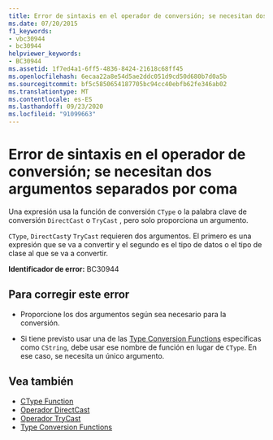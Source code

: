 ```yaml
---
title: Error de sintaxis en el operador de conversión; se necesitan dos argumentos separados por coma
ms.date: 07/20/2015
f1_keywords:
- vbc30944
- bc30944
helpviewer_keywords:
- BC30944
ms.assetid: 1f7ed4a1-6ff5-4836-8424-21618c68ff45
ms.openlocfilehash: 6ecaa22a8e54d5ae2ddc051d9cd50d680b7d0a5b
ms.sourcegitcommit: bf5c5850654187705bc94cc40ebfb62fe346ab02
ms.translationtype: MT
ms.contentlocale: es-ES
ms.lasthandoff: 09/23/2020
ms.locfileid: "91099663"
---
```

# <a name="syntax-error-in-cast-operator-two-arguments-separated-by-comma-are-required"></a>Error de sintaxis en el operador de conversión; se necesitan dos argumentos separados por coma

Una expresión usa la función de conversión `CType` o la palabra clave de conversión `DirectCast` o `TryCast` , pero solo proporciona un argumento.  
  
 `CType`, `DirectCast`y `TryCast` requieren dos argumentos. El primero es una expresión que se va a convertir y el segundo es el tipo de datos o el tipo de clase al que se va a convertir.  
  
 **Identificador de error:** BC30944  
  
## <a name="to-correct-this-error"></a>Para corregir este error  
  
- Proporcione los dos argumentos según sea necesario para la conversión.  
  
- Si tiene previsto usar una de las [Type Conversion Functions](../language-reference/functions/type-conversion-functions.md) específicas como `CString`, debe usar ese nombre de función en lugar de `CType`. En ese caso, se necesita un único argumento.  
  
## <a name="see-also"></a>Vea también

- [CType Function](../language-reference/functions/ctype-function.md)
- [Operador DirectCast](../language-reference/operators/directcast-operator.md)
- [Operador TryCast](../language-reference/operators/trycast-operator.md)
- [Type Conversion Functions](../language-reference/functions/type-conversion-functions.md)
